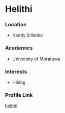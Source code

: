 # Helithi

### Location

- Kandy.Srilanka

### Academics

- University of Moratuwa

### Interests

- Hiking


### Profile Link

[helithi](https://github.com/helithiga)
